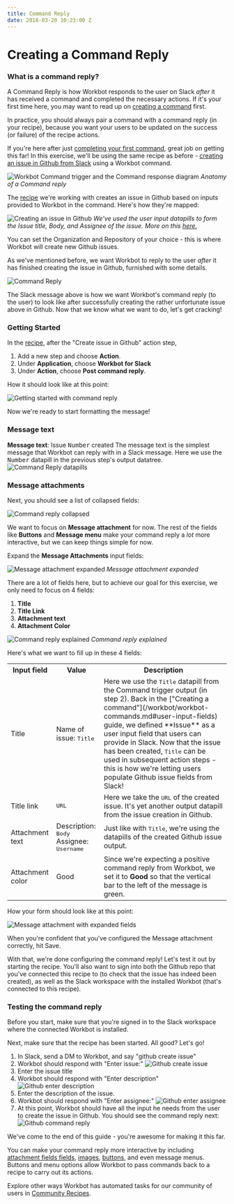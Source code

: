 ```yaml
---
title: Command Reply
date: 2018-03-20 10:23:00 Z
---
```


# Creating a Command Reply
### What is a command reply?
A Command Reply is how Workbot responds to the user on Slack *after* it has received a command and completed the necessary actions. If it's your first time here, you may want to read up on [creating a command](/workbot/workbot-commands.md) first.

In practice, you should always pair a command with a command reply (in your recipe), because you want your users to be updated on the success (or failure) of the recipe actions.

If you're here after just [completing your first command](/workbot/workbot-commands.md), great job on getting this far! In this exercise, we'll be using the same recipe as before - [creating an issue in Github from Slack](https://www.workato.com/recipes/663926-create-an-issue-on-github-from-slack-using-workbot#recipe) using a Workbot command.


![Workbot Command trigger and the Command response diagram](~@img/workbot/workbot-actions/anatomy-of-a-command-reply-1.gif)
*Anatomy of a Command reply*

The [recipe](https://www.workato.com/recipes/663926-create-an-issue-on-github-from-slack-using-workbot#recipe) we're working with creates an issue in Github based on inputs provided to Workbot in the command. Here's how they're mapped:

![Creating an issue in Github](~@img/workbot/workbot-actions/create-issue-github-1.png)
*We've used the user input datapills to form the Issue title, Body, and Assignee of the issue. More on this [here.](/workbot/workbot-commands.md#user-input-fields)*

You can set the Organization and Repository of your choice - this is where Workbot will create new Github issues.

As we've mentioned before, we want Workbot to reply to the user *after* it has finished creating the issue in Github, furnished with some details.

![Command Reply](~@img/workbot/workbot-actions/command-reply-1.png)

The Slack message above is how we want Workbot's command reply (to the user) to look like after successfully creating the rather unfortunate issue above in Github. Now that we know what we want to do, let's get cracking!

### Getting Started

In the [recipe](https://www.workato.com/recipes/663926-create-an-issue-on-github-from-slack-using-workbot#recipe), after the "Create issue in Github" action step,
1. Add a new step and choose **Action**.
2. Under **Application**, choose **Workbot for Slack**
3. Under **Action**, choose **Post command reply**.

How it should look like at this point:

![Getting started with command reply](~@img/workbot/workbot-actions/getting-started-with-command-reply-1.png)

Now we're ready to start formatting the message!

### Message text
**Message text**: Issue <kbd>Number</kbd> created
The message text is the simplest message that Workbot can reply with in a Slack message. Here we use the <kbd>Number</kbd> datapill in the previous step's output datatree.
![Command Reply datapills](~@img/workbot/workbot-actions/command-reply-datapills-1.png)

### Message attachments
Next, you should see a list of collapsed fields:

![Command reply collapsed](~@img/workbot/workbot-actions/command-reply-collapsed-1.png)

We want to focus on **Message attachment** for now. The rest of the fields like **Buttons** and **Message menu** make your command reply a *lot* more interactive, but we can keep things simple for now.

Expand the **Message Attachments** input fields:

![Message attachment expanded](~@img/workbot/workbot-actions/message-attachments-expanded-1.png)
*Message attachment expanded*

There are a lot of fields here, but to achieve our goal for this exercise, we only need to focus on 4 fields:
1. **Title**
2. **Title Link**
3. **Attachment text**
4. **Attachment Color**

![Command reply explained](~@img/workbot/workbot-actions/command-reply-explained-1.png)
*Command reply explained*

Here's what we want to fill up in these 4 fields:

<table class="unchanged rich-diff-level-one">
    <tbody>
        <tr>
            <th>Input field</th>
            <th>Value</th>
            <th>Description</th>
        </tr>
        <tr>
          <td>Title</td>
          <td>Name of issue: <kbd>Title</kbd></td>
          <td>
          Here we use the <kbd>Title</kbd> datapill from the Command trigger output (in step 2). Back in the ["Creating a command"](/workbot/workbot-commands.md#user-input-fields) guide, we defined **Issue** as a user input field that users can provide in Slack. Now that the issue has been created, <kbd>Title</kbd> can be used in subsequent action steps - this is how we're letting users populate Github issue fields from Slack!
          </td>
        </tr>
        <tr>
          <td>Title link</td>
          <td><kbd>URL</kbd></td>
          <td>
            Here we take the <kbd>URL</kbd> of the created issue. It's yet another output datapill from the issue creation in Github.
          </td>
        </tr>
        <tr>
          <td>Attachment text</td>
          <td>
            Description: <kbd>Body</kbd><br>Assignee: <kbd>Username</kbd><br>
          </td>
          <td>
            Just like with <kbd>Title</kbd>, we're using the datapills of the created Github issue output.
          </td>
        <tr>
          <td>Attachment color</td>
          <td>Good</td>
          <td>
            Since we're expecting a positive command reply from Workbot, we set it to <b>Good</b> so that the vertical bar to the left of the message is green.
          </td>
        </tr>
      </tbody>
    </table>
How your form should look like at this point:

![Message attachment with expanded fields](~@img/workbot/workbot-actions/message-format-expanded-with-fields-1.png)

When you're confident that you've configured the Message attachment correctly, hit Save.

With that, we're done configuring the command reply! Let's test it out by starting the recipe. You'll also want to sign into both the Github repo that you've connected this recipe to (to check that the issue has indeed been created), as well as the Slack workspace with the installed Workbot (that's connected to this recipe).

### Testing the command reply

Before you start, make sure that you're signed in to the Slack workspace where the connected Workbot is installed.

Next, make sure that the recipe has been started. All good? Let's go!

1. In Slack, send a DM to Workbot, and say "github create issue"
2. Workbot should respond with "Enter issue:"
![Github create issue](~@img/workbot/workbot-actions/github-create-issue-1.png)
3. Enter the issue title
4. Workbot should respond with "Enter description"
![Github enter description](~@img/workbot/workbot-actions/github-enter-description-1.png)
5. Enter the description of the issue.
6. Workbot should respond with "Enter assignee:"
![Github enter assignee](~@img/workbot/workbot-actions/github-enter-assignee-1.png)
7. At this point, Workbot should have all the input he needs from the user to create the issue in Github. You should see the command reply next:
![Github command reply](~@img/workbot/workbot-actions/github-command-reply-1.png)

We've come to the end of this guide - you're awesome for making it this far.

You can make your command reply more interactive by including [attachment fields fields](/connectors/slack.html#example-message-with-attachment), [images](/connectors/slack.html#example-message-with-attachment), [buttons](http://docs.workato.com/connectors/slack.html#using-slack-message-buttons), and even message menus. Buttons and menu options allow Workbot to pass commands back to a recipe to carry out its actions.

Explore other ways Workbot has automated tasks for our community of users in [Community Recipes](https://www.workato.com/recipes/browse?q=workbot).
